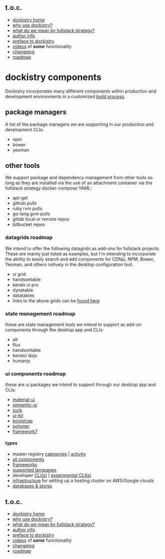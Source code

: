 ## t.o.c.
- [dockistry home](https://github.com/forktheweb/dockistry)
- [why use dockistry?](https://github.com/forktheweb/dockistry/blob/master/docs-why.use.this.md)
- [what do we mean by fullstack strategy?](https://github.com/forktheweb/dockistry#what-is-a-fullstack-strategy)
- [author info](https://labs.stackfork.com:2003/dockistry-contributors/cho)
- [preface to dockistry](https://github.com/forktheweb/dockistry/blob/master/docs-preface.md) 
- [videos](https://github.com/forktheweb/dockistry/blob/master/docs-videos.md) of ***some*** functionality
- [changelog](https://github.com/forktheweb/dockistry/blob/master/changelog.md)
- [roadmap](https://github.com/forktheweb/dockistry/blob/master/roadmap.md)


# dockistry components
Dockistry incorporates many different components within production and development environments in a customized [build process](https://github.com/forktheweb/dockistry/blob/master/docs-build-process.md).

## package managers 
A list of the package managers we are supporting in our production and development CLIs:
-  npm
-  bower
-  yeoman
 
## other tools
We support package and dependency management from other tools so long as they are installed via the use of an attachment container via the fullstack strategy docker-compose YAML:

-  apt-get
-  github pulls
-  ruby rvm pulls
-  go-lang gvm pulls
-  gitlab local or remote repos
-  bitbucket repos

### datagrids roadmap
We intend to offer the following datagrids as add-ons for fullstack projects.  These are mainly just listed as examples, but I'm intending to incorporate the ability to easily search and add components for CDNjs, NPM, Bower, Yeoman, and others natively in the desktop configuration tool.

- ui grid
- handsontable
- kendo ui pro
- dynatable
- datatables
- links to the above grids can be [found here](http://jspreadsheets.com/)

### state management roadmap
these are state management tools we intend to support as add-on components through the desktop app and CLIs:

- alt
- flux
- handsontable
- kendo/ dojo
- humanjs

### ui components roadmap
these are ui packages we intend to support through our desktop app and CLIs:

- [material-ui](http://www.material-ui.com/#/)
- [semantic-ui](http://semantic-ui.com/)
- [zurb](https://github.com/zurb/foundation-sites)
- [ui-kit](https://github.com/CinKon/generator-uikit-webapp)
- [bootstrap](https://github.com/CinKon/generator-uikit-webapp)
- [polymer](https://github.com/yeoman/generator-polymer)
- [framework7](http://framework7.io/)


#### types
   * master registry [categories](https://labs.stackfork.com:2003/explore/groups) | [activity](https://labs.stackfork.com:2003/explore/projects/starred)
   * [all components](https://github.com/forktheweb/dockistry/blob/master/docs-componentry.md)
   * [frameworks](https://github.com/forktheweb/dockistry/blob/master/docs-frameworks.md) 
   * [supported languages](https://github.com/forktheweb/dockistry/blob/master/docs-languages.md)
   * developer [CLI(s)](https://github.com/forktheweb/dockistry/blob/master/dockistry-cli.md) | [experimental CLI(s)](https://github.com/forktheweb/dockistry/blob/master/docs-experimental-cli.md)
   * [infrastructure](https://github.com/forktheweb/dockistry/blob/master/docs-infrastructure-packages.md) for setting up a hosting cluster on AWS/Google clouds
   * [databases & stores](https://github.com/forktheweb/dockistry/blob/master/docs-database.md)

## t.o.c.
- [dockistry home](https://github.com/forktheweb/dockistry)
- [why use dockistry?](https://github.com/forktheweb/dockistry/blob/master/docs-why.use.this.md)
- [what do we mean by fullstack strategy?](https://github.com/forktheweb/dockistry#what-is-a-fullstack-strategy)
- [author info](https://labs.stackfork.com:2003/dockistry-contributors/cho)
- [preface to dockistry](https://github.com/forktheweb/dockistry/blob/master/docs-preface.md) 
- [videos](https://github.com/forktheweb/dockistry/blob/master/docs-videos.md) of ***some*** functionality
- [changelog](https://github.com/forktheweb/dockistry/blob/master/changelog.md)
- [roadmap](https://github.com/forktheweb/dockistry/blob/master/roadmap.md)
